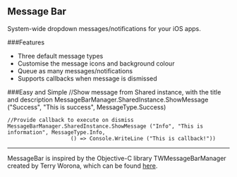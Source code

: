 Message Bar
----

System-wide dropdown messages/notifications for your iOS apps.

###Features

- Three default message types
- Customise the message icons and background colour
- Queue as many messages/notifications
- Supports callbacks when message is dismissed

###Easy and Simple
	//Show message from Shared instance, with the title and description
	MessageBarManager.SharedInstance.ShowMessage ("Success", "This is success", MessageType.Success)
	
	//Provide callback to execute on dismiss
	MessageBarManager.SharedInstance.ShowMessage ("Info", "This is information", MessageType.Info, 
						() => Console.WriteLine ("This is callback!"))
  

  
---
MessageBar is inspired by the Objective-C library TWMessageBarManager created by Terry Worona, which can be found [here](https://github.com/terryworona/TWMessageBarManager).
